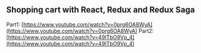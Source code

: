 Shopping cart with React, Redux and Redux Saga
-----------------

Part1: [https://www.youtube.com/watch?v=0prg6OA8WyA](https://www.youtube.com/watch?v=0prg6OA8WyA)
Part2: [https://www.youtube.com/watch?v=49ITbO9Vp_4](https://www.youtube.com/watch?v=49ITbO9Vp_4)
